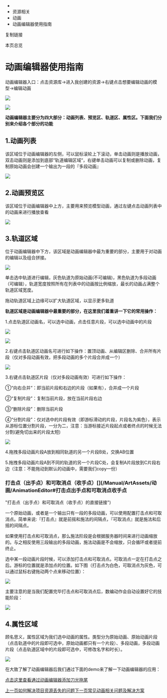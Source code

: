   * [](/)
  * 资源相关
  * 动画
  * 动画编辑器使用指南

复制链接

本页总览

# 动画编辑器使用指南

动画编辑器入口：点击资源库->进入我创建的资源->右键点击想要编辑动画的模型->编辑动画

![](https://doc.sce.xd.com/assets/images/动画编辑器入口-36540aac783708eb84f099a95a70ad20.png)

![](https://doc.sce.xd.com/assets/images/界面展示-aa30dd28113b7f9f8a2f4f876e9222e3.png)

**动画编辑器主要分为四大部分：动画列表、预览区、轨道区、属性区。下面我们分别来介绍各个部分的功能**

## 1.动画列表[​](/Manual/ArtAssets/动画/AnimationEditor#1动画列表 "1.动画列表的直接链接")

该区域位于动画编辑器的左侧，可以鼠标滚轮上下滚动，单击动画则是播放动画，双击动画则是添加到底部“轨道编辑区域“，右键单击动画可以复制或删除动画，复制原始动画会创建一个输出为一段的『多段动画』

![](https://doc.sce.xd.com/assets/images/动画列表-6e2c25ef5db6293382c25db9c262e931.png)

## 2.动画预览区[​](/Manual/ArtAssets/动画/AnimationEditor#2动画预览区 "2.动画预览区的直接链接")

该区域位于动画编辑器中上方，主要用来预览模型动画，通过左键点击动画列表中的动画来进行播放查看

![](https://doc.sce.xd.com/assets/images/预览动画-c286bab6adda2b9b7754336028668f80.png)

## 3.轨道区域[​](/Manual/ArtAssets/动画/AnimationEditor#3轨道区域 "3.轨道区域的直接链接")

位于动画编辑器中下方，该区域是动画编辑器中最为重要的部分，主要用于对动画的编辑以及组合拼接。

![](https://doc.sce.xd.com/assets/images/轨道区域-988773575a3a6c75bb5f956fdada1d64.png)

单击选中轨道进行编辑，灰色轨道为原始动画(不可编辑)，黑色轨道为多段动画（可编辑），轨道宽度按照所有在列表中的动画按比例缩放，最长的动画占满整个轨道区域宽度。

拖动轨道区域上边缘可以扩大轨道区域，以显示更多轨道

**轨道区域是动画编辑器中最重要的部分，在这里我们着重讲一下它的常用操作：**

1.点击轨道区动画名，可以选中动画，点击任意片段，可以选中动画中的片段

![](https://doc.sce.xd.com/assets/images/点击名字-e38f2dc832de88f5cafd1e6d6bf8f849.png)

![](https://doc.sce.xd.com/assets/images/点击片段-1ef01d519e4dd2f9f469247bd62d5f73.png)

2.右键点击轨道区动画名可进行如下操作：置顶动画、从编辑区删除、合并所有片段（仅对多段动画有效，把多段动画的多个片段合并成一个）

![](https://doc.sce.xd.com/assets/images/右键动画名-1f8f5f76545cea188a00e3e1e6403ccf.png)

3.右键点击轨道区片段（仅对多段动画有效）可进行如下操作：

①“向右合并“：即当前片段和右边的片段（如果有），合并成一个片段

②“复制片段”：复制当前片段，放在当前片段右边

③“删除片段”：删除当前片段

④“分割片段”：仅对选中的片段有效（即游标滑动的片段，片段名为紫色），表示从游标位置分割片段，一分为二，注意：当游标接近片段起点或者终点的时候无法分割(避免切出来的片段太短)

![](https://doc.sce.xd.com/assets/images/右键轨道片段-019c1aaf0380390833471eca1d2a157c.png)

4.拖拽多段动画片段A放到相同轨道的另一个片段B处，交换AB位置

5.拖拽多段动画片段A到不同的轨道的另一个片段C处，会复制A片段放到C片段右边（注意：不能拖动到默认的动画中，需要我们copy一份）

### 打击点（出手点）和可取消点（收手点）[​](/Manual/ArtAssets/动画/AnimationEditor#打击点出手点和可取消点收手点
"打击点（出手点）和可取消点（收手点）的直接链接")

一个原始动画，或者是一个输出只有一段的多段动画，可以使用配置打击点和可取消点。简单来说:『打击点』就是前摇和施法的间隔点，『可取消点』就是施法和后摇的间隔点。

如果使用打击点和可取消点，那么施法阶段是会根据服务器时间来进行动画缩放的。与之相反使用三段输出的多段动画，施法动画是不会缩放，只会循环或者提前终止。

选中某一段动画片段时候，可以添加打击点和可取消点。可取消点一定在打击点之后。游标的位置就是添加点的位置。如下图（打击点为白色，可取消点为灰色，可以通过鼠标右键拖动两个点来移动位置）：

![](https://doc.sce.xd.com/assets/images/打击点和可取消点-5ebd11cdb52b08fd78c7dc134d4b99ed.png)

主要注意的是当我们配置完毕打击点和可取消点后，数编动作会自动设置好它的技能阶段：

![](https://doc.sce.xd.com/assets/images/技能阶段-b5bb5c5ad19100d52d8f30c07aa4b8d1.png)

## 4.属性区域[​](/Manual/ArtAssets/动画/AnimationEditor#4属性区域 "4.属性区域的直接链接")

顾名思义，属性区域为我们选中动画的属性。类型分为原始动画、原始动画片段（点击轨道中的片段即可选中，原始动画都只有一个片段）、多段动画，多段动画片段（点击轨道区域中的片段即可选中，可修改名字和时长）。

![](https://doc.sce.xd.com/assets/images/属性区域-71b990e3930b3ebb2d968cf7d40869b9.png)

在大致了解了动画编辑器后我们通过下面的demo来了解一下动画编辑器的应用：

[点击这里查看通过动画编辑器添加刀光拖尾](https://doc.sce.xd.com/Manual/ArtAssets/%E7%B2%92%E5%AD%90%E7%89%B9%E6%95%88/AddParticleEffectsToWeapons)

[上一页如何解决项目资源丢失的问题](/Manual/ArtAssets/美术素材/CopyProjectResources)[下一页常见动画相关问题及解决方案](/Manual/ArtAssets/动画/Questions)


